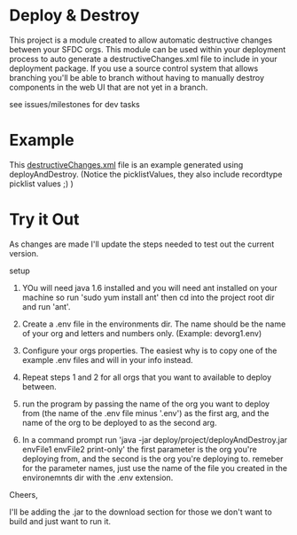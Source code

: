 # Deploy & Destroy #
	
This project is a module created to allow automatic destructive changes between your SFDC orgs. This module can be used within your deployment process to auto generate a destructiveChanges.xml file to include in your deployment package. If you use a source control system that allows branching you'll be able to branch without having to manually destroy components in the web UI that are not yet in a branch.  

see issues/milestones for dev tasks

# Example #

This [destructiveChanges.xml](https://gist.github.com/2572054) file is an example generated using deployAndDestroy. (Notice the picklistValues, they also include recordtype picklist values ;) )

# Try it Out #

As changes are made I'll update the steps needed to test out the current version.

setup

1. YOu will need java 1.6 installed and you will need ant installed on your machine so run 'sudo yum install ant' then cd into the project root dir and run 'ant'.

1. Create a .env file in the environments dir. The name should be the name of your org and letters and numbers only. (Example: devorg1.env)

2. Configure your orgs properties. The easiest why is to copy one of the example .env files and will in your info instead.

3. Repeat steps 1 and 2 for all orgs that you want to available to deploy between.

4. run the program by passing the name of the org you want to deploy from (the name of the .env file minus '.env') as the first arg, and the name of the org to be deployed to as the second arg.

5. In a command prompt run 'java -jar deploy/project/deployAndDestroy.jar envFile1 envFile2 print-only' the first parameter is the org you're deploying from, and the second is the org you're deploying to. remeber for the parameter names,  just use the name of the file you created in the environemnts dir with the .env extension.

Cheers,

I'll be adding the .jar to the download section for those we don't want to build and just want to run it.